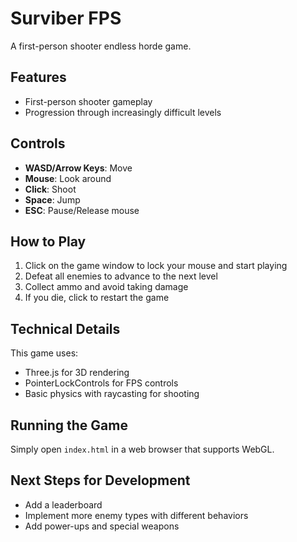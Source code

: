 # Surviber FPS

A first-person shooter endless horde game.

## Features

- First-person shooter gameplay
- Progression through increasingly difficult levels

## Controls

- **WASD/Arrow Keys**: Move
- **Mouse**: Look around
- **Click**: Shoot
- **Space**: Jump
- **ESC**: Pause/Release mouse

## How to Play

1. Click on the game window to lock your mouse and start playing
2. Defeat all enemies to advance to the next level
3. Collect ammo and avoid taking damage
4. If you die, click to restart the game

## Technical Details

This game uses:
- Three.js for 3D rendering
- PointerLockControls for FPS controls
- Basic physics with raycasting for shooting

## Running the Game

Simply open `index.html` in a web browser that supports WebGL.

## Next Steps for Development

- Add a leaderboard 
- Implement more enemy types with different behaviors
- Add power-ups and special weapons